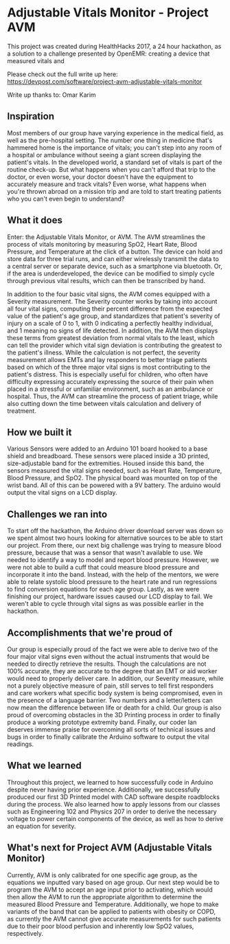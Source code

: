 # Adjustable Vitals Monitor - Project AVM
This project was created during HealthHacks 2017, a 24 hour hackathon, as a solution to a challenge presented by OpenEMR: creating a device that measured vitals and 

Please check out the full write up here: https://devpost.com/software/project-avm-adjustable-vitals-monitor

Write up thanks to: Omar Karim

## Inspiration
Most members of our group have varying experience in the medical field, as well as the pre-hospital setting. The number one thing in medicine that's hammered home is the importance of vitals; you can't step into any room of a hospital or ambulance without seeing a giant screen displaying the patient's vitals. In the developed world, a standard set of vitals is part of the routine check-up. But what happens when you can't afford that trip to the doctor, or even worse, your doctor doesn't have the equipment to accurately measure and track vitals? Even worse, what happens when you're thrown abroad on a mission trip and are told to start treating patients who you can't even begin to understand?

## What it does
Enter: the Adjustable Vitals Monitor, or AVM. The AVM streamlines the process of vitals monitoring by measuring SpO2, Heart Rate, Blood Pressure, and Temperature at the click of a button. The device can hold and store data for three trial runs, and can either wirelessly transmit the data to a central server or separate device, such as a smartphone via bluetooth. Or, if the area is underdeveloped, the device can be modified to simply cycle through previous vital results, which can then be transcribed by hand.

In addition to the four basic vital signs, the AVM comes equipped with a Severity measurement. The Severity counter works by taking into account all four vital signs, computing their percent difference from the expected value of the patient's age group, and standardizes that patient's severity of injury on a scale of 0 to 1, with 0 indicating a perfectly healthy individual, and 1 meaning no signs of life detected. In addition, the AVM then displays these terms from greatest deviation from normal vitals to the least, which can tell the provider which vital sign deviation is contributing the greatest to the patient's illness. While the calculation is not perfect, the severity measurement allows EMTs and lay responders to better triage patients based on which of the three major vital signs is most contributing to the patient's distress. This is especially useful for children, who often have difficulty expressing accurately expressing the source of their pain when placed in a stressful or unfamiliar environment, such as an ambulance or hospital. Thus, the AVM can streamline the process of patient triage, while also cutting down the time between vitals calculation and delivery of treatment.

## How we built it
Various Sensors were added to an Arduino 101 board hooked to a base shield and breadboard. These sensors were placed inside a 3D printed, size-adjustable band for the extremities. Housed inside this band, the sensors measured the vital signs needed, such as Heart Rate, Temperature, Blood Pressure, and SpO2. The physical board was mounted on top of the wrist band. All of this can be powered with a 9V battery. The arduino would output the vital signs on a LCD display.

## Challenges we ran into
To start off the hackathon, the Arduino driver download server was down so we spent almost two hours looking for alternative sources to be able to start our project. From there, our next big challenge was trying to measure blood pressure, because that was a sensor that wasn't available to use. We needed to identify a way to model and report blood pressure. However, we were not able to build a cuff that could measure blood pressure and incorporate it into the band. Instead, with the help of the mentors, we were able to relate systolic blood pressure to the heart rate and run regressions to find conversion equations for each age group. Lastly, as we were finishing our project, hardware issues caused our LCD display to fail. We weren't able to cycle through vital signs as was possible earlier in the hackathon.

## Accomplishments that we're proud of
Our group is especially proud of the fact we were able to derive two of the four major vital signs even without the actual instruments that would be needed to directly retrieve the results. Though the calculations are not 100% accurate, they are accurate to the degree that an EMT or aid worker would need to properly deliver care. In addition, our Severity measure, while not a purely objective measure of pain, still serves to tell first responders and care workers what specific body system is being compromised, even in the presence of a language barrier. Two numbers and a letter/letters can now mean the difference between life or death for a child. Our group is also proud of overcoming obstacles in the 3D Printing process in order to finally produce a working prototype extremity band. Finally, our coder Ian deserves immense praise for overcoming all sorts of technical issues and bugs in order to finally calibrate the Arduino software to output the vital readings.

## What we learned
Throughout this project, we learned to how successfully code in Arduino despite never having prior experience. Additionally, we successfully produced our first 3D Printed model with CAD software despite roadblocks during the process. We also learned how to apply lessons from our classes such as Engineering 102 and Physics 207 in order to derive the necessary voltage to power certain components of the device, as well as how to derive an equation for severity.

## What's next for Project AVM (Adjustable Vitals Monitor)
Currently, AVM is only calibrated for one specific age group, as the equations we inputted vary based on age group. Our next step would be to program the AVM to accept an age input prior to activating, which would then allow the AVM to run the appropriate algorithm to determine the measured Blood Pressure and Temperature. Additionally, we hope to make variants of the band that can be applied to patients with obesity or COPD, as currently the AVM cannot give accurate measurements for such patients due to their poor blood perfusion and inherently low SpO2 values, respectively.
